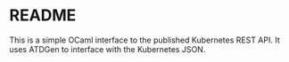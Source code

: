 # README

This is a simple OCaml interface to the published Kubernetes REST API. It uses ATDGen to interface with 
the Kubernetes JSON. 